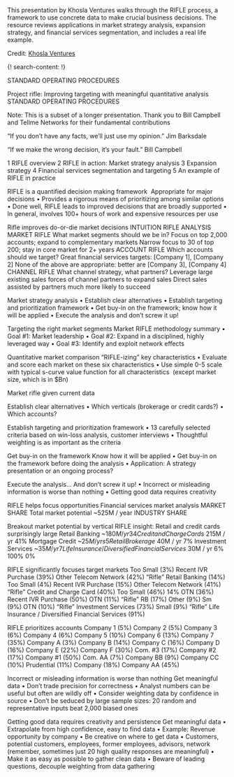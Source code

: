 
This presentation by Khosla Ventures walks through the RIFLE process, a framework to use concrete data to make crucial business decisions. The resource reviews applications in market strategy analysis, expansion strategy, and financial services segmentation, and includes a real life example. 

Credit: [Khosla Ventures](http://www.khoslaventures.com/)


{! search-content: !}

STANDARD OPERATING PROCEDURES

Project rifle:
Improving targeting with meaningful quantitative analysis
STANDARD OPERATING PROCEDURES

Note: This is a subset of a longer presentation. Thank you to Bill Campbell and Tellme Networks for their fundamental contributions

“If you don’t have any facts, we’ll just use my opinion.”
Jim Barksdale

“If we make the wrong decision, it’s your fault.”
Bill Campbell

1 RIFLE overview
2 RIFLE in action: Market strategy analysis
3 Expansion strategy
4 Financial services segmentation and targeting
5 An example of RIFLE in practice


RIFLE is a quantified decision
making framework 
Appropriate for major decisions
• Provides a rigorous means of prioritizing among similar options
• Done well, RIFLE leads to improved decisions that are broadly supported
• In general, involves 100+ hours of work and expensive resources per use



Rifle improves do-or-die market decisions
INTUITION 
RIFLE ANALYSIS
MARKET RIFLE
What market segments should we be in?
Focus on top 2,000 accounts; expand to complementary markets
Narrow focus to 30 of top 200; stay in core market for 2+ years
ACCOUNT RIFLE
Which accounts should we target?
Great financial services targets:
[Company 1], [Company 2]
None of the above are appropriate:
better are [Company 3], [Company 4]
CHANNEL RIFLE
What channel strategy, what partners?
Leverage large existing sales forces of channel partners to expand sales
Direct sales assisted by partners much more likely to succeed

Market strategy analysis
• Establish clear alternatives
• Establish targeting and prioritization framework
• Get buy-in on the framework; know how it will be applied
• Execute the analysis and don’t screw it up!


Targeting the right market segments
Market RIFLE methodology summary
• Goal #1: Market leadership
• Goal #2: Expand in a disciplined, highly leveraged way
• Goal #3: Identify and exploit network effects


Quantitative market comparison
“RIFLE-izing” key characteristics
• Evaluate and score each market on these six characteristics
• Use simple 0-5 scale with typical s-curve value function for all characteristics 
(except market size, which is in $Bn)


Market rifle given current data

Establish clear alternatives
• Which verticals (brokerage or credit cards?)
• Which accounts?


Establish targeting and prioritization framework
• 13 carefully selected criteria based on win-loss analysis, customer interviews
• Thoughtful weighting is as important as the criteria



Get buy-in on the framework
Know how it will be applied
• Get buy-in on the framework before doing the analysis
• Application: A strategy presentation or an ongoing process?


Execute the analysis…
And don’t screw it up!
• Incorrect or misleading information is worse than nothing
• Getting good data requires creativity



RIFLE helps focus opportunities
Financial services market analysis 
MARKET SHARE
Total market potential
~525M / year
INDUSTRY SHARE


Breakout market potential by vertical
RIFLE insight: Retail and credit cards surprisingly large
Retail Banking
~$180M / yr
34%
Credit and Charge Cards
~$215M / yr
41%
Mortgage Credit   ~$25M / yrs
5%
Retail Brokerage   ~$40M / yr
7%
Investment Services   ~$35M / yr
7%
Life Insurance / Diversified Financial Services   ~$30M / yr
6%
100%
0%


RIFLE significantly focuses target markets
Too Small (3%)
Recent IVR Purchase (39%)
Other Telecom Network  (42%)
“Rifle” Retail Banking (14%)
Too Small (4%)
Recent IVR Purchase (15%)
Other Telecom Network  (41%)
“Rifle” Credit and Charge Card (40%)
Too Small (46%)
14%
OTN  (36%)
Recent IVR Purchase  (50%)
OTN (11%)
“Rifle” RB (17%)
Other (9%)
Sm (9%)
OTN (10%)
“Rifle” Investment Services  (73%)
Small (9%)
“Rifle” Life Insurance / Diversified Financial Services  (91%)


RIFLE prioritizes accounts
Company 1 (5%)
Company 2 (5%)
Company 3 (6%)
Company 4 (6%)
Company 5 (10%)
Company 6 (13%)
Company 7 (35%)
Company A (3%)
Company B (14%)
Company C (16%)
Company D (16%)
Company E (22%)
Company F (30%)
Com. #3 (17%)
Company #2 (17%)
Company #1  (50%)
Com. AA (7%)
Company BB (9%)
Company CC (10%)
Prudential (11%)
Company (18%)
Company AA (45%)


Incorrect or misleading information is worse than nothing
Get meaningful data
• Don’t trade precision for correctness
• Analyst numbers can be useful but often are wildly off
• Consider weighting data by confidence in source
• Don’t be seduced by large sample sizes: 20 random and representative inputs beat 2,000 biased ones


Getting good data requires creativity and persistence
Get meaningful data
• Extrapolate from high confidence, easy to find data
• Example: Revenue opportunity by company
• Be creative on where to get data
• Customers, potential customers, employees, former employees, advisors, network (remember, sometimes just 20 high quality responses are meaningful)
• Make it as easy as possible to gather clean data
• Beware of leading questions, decouple weighting from data gathering


